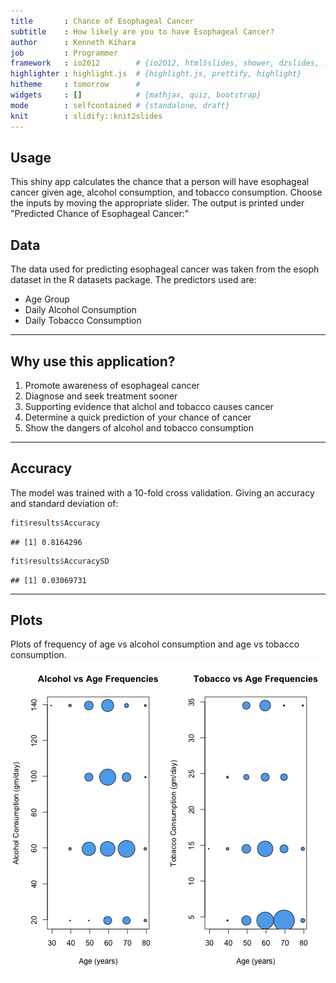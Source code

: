 ```yaml
---
title       : Chance of Esophageal Cancer
subtitle    : How likely are you to have Esophageal Cancer?
author      : Kenneth Kihara
job         : Programmer
framework   : io2012        # {io2012, html5slides, shower, dzslides, ...}
highlighter : highlight.js  # {highlight.js, prettify, highlight}
hitheme     : tomorrow      # 
widgets     : []            # {mathjax, quiz, bootstrap}
mode        : selfcontained # {standalone, draft}
knit        : slidify::knit2slides
---
```


## Usage
This shiny app calculates the chance that a person will have esophageal 
cancer given age, alcohol consumption, and tobacco consumption. Choose 
the inputs by moving the appropriate slider. The output is printed under 
"Predicted Chance of Esophageal Cancer:"

## Data
The data used for predicting esophageal cancer was taken from the esoph 
dataset in the R datasets package. The predictors used are:

- Age Group
- Daily Alcohol Consumption
- Daily Tobacco Consumption

---

## Why use this application?

1. Promote awareness of esophageal cancer
2. Diagnose and seek treatment sooner
3. Supporting evidence that alchol and tobacco causes cancer
4. Determine a quick prediction of your chance of cancer
5. Show the dangers of alcohol and tobacco consumption

---

## Accuracy
The model was trained with a 10-fold cross validation. Giving an accuracy 
and standard deviation of:



```r
fit$results$Accuracy
```

```
## [1] 0.8164296
```

```r
fit$results$AccuracySD
```

```
## [1] 0.03069731
```

---

## Plots

Plots of frequency of age vs alcohol consumption and age vs tobacco 
consumption.
![plot of chunk unnamed-chunk-3](assets/fig/unnamed-chunk-3-1.png) 
